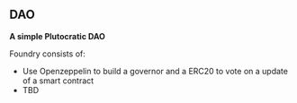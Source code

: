 ## DAO

**A simple Plutocratic DAO**

Foundry consists of:

-   Use Openzeppelin to build a governor and a ERC20 to vote on a update of a smart contract
-  TBD
